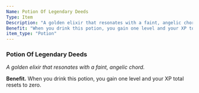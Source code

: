 ```yaml
---
Name: Potion Of Legendary Deeds
Type: Item
Description: "A golden elixir that resonates with a faint, angelic chord."
Benefit: "When you drink this potion, you gain one level and your XP total resets to zero."
item_type: "Potion"
---
```


### Potion Of Legendary Deeds

_A golden elixir that resonates with a faint, angelic chord._

**Benefit.** When you drink this potion, you gain one level and your XP total resets to zero.

